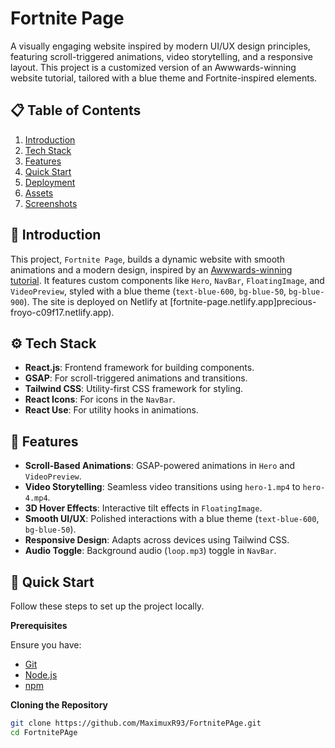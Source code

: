 # Fortnite Page

A visually engaging website inspired by modern UI/UX design principles, featuring scroll-triggered animations, video storytelling, and a responsive layout. This project is a customized version of an Awwwards-winning website tutorial, tailored with a blue theme and Fortnite-inspired elements.

## 📋 Table of Contents

1. [Introduction](#introduction)  
2. [Tech Stack](#tech-stack)  
3. [Features](#features)  
4. [Quick Start](#quick-start)  
5. [Deployment](#deployment)  
6. [Assets](#assets)  
7. [Screenshots](#screenshots)

## 🤖 Introduction

This project, `Fortnite Page`, builds a dynamic website with smooth animations and a modern design, inspired by an [Awwwards-winning tutorial](https://github.com/adrianhajdin/award-winning-website). It features custom components like `Hero`, `NavBar`, `FloatingImage`, and `VideoPreview`, styled with a blue theme (`text-blue-600`, `bg-blue-50`, `bg-blue-900`). The site is deployed on Netlify at [fortnite-page.netlify.app]precious-froyo-c09f17.netlify.app).

## ⚙️ Tech Stack

- **React.js**: Frontend framework for building components.  
- **GSAP**: For scroll-triggered animations and transitions.  
- **Tailwind CSS**: Utility-first CSS framework for styling.  
- **React Icons**: For icons in the `NavBar`.  
- **React Use**: For utility hooks in animations.

## 🔋 Features

- **Scroll-Based Animations**: GSAP-powered animations in `Hero` and `VideoPreview`.  
- **Video Storytelling**: Seamless video transitions using `hero-1.mp4` to `hero-4.mp4`.  
- **3D Hover Effects**: Interactive tilt effects in `FloatingImage`.  
- **Smooth UI/UX**: Polished interactions with a blue theme (`text-blue-600`, `bg-blue-50`).  
- **Responsive Design**: Adapts across devices using Tailwind CSS.  
- **Audio Toggle**: Background audio (`loop.mp3`) toggle in `NavBar`.

## 🤸 Quick Start

Follow these steps to set up the project locally.

**Prerequisites**

Ensure you have:  
- [Git](https://git-scm.com/)  
- [Node.js](https://nodejs.org/en)  
- [npm](https://www.npmjs.com/)

**Cloning the Repository**

```bash
git clone https://github.com/MaximuxR93/FortnitePAge.git
cd FortnitePAge
